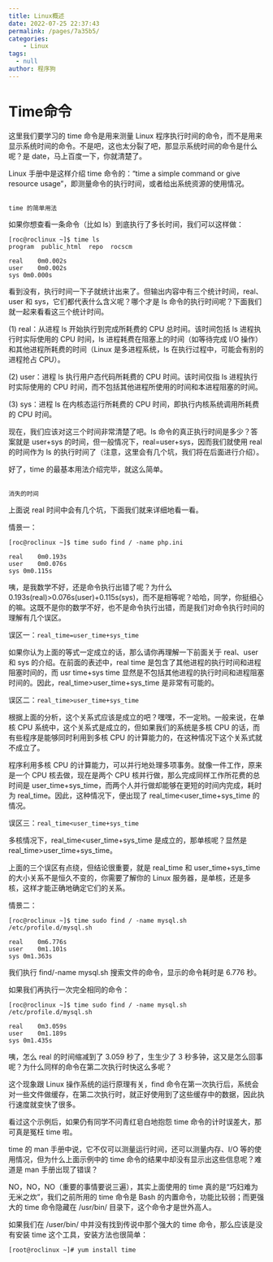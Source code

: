 ```yaml
---
title: Linux概述
date: 2022-07-25 22:37:43
permalink: /pages/7a35b5/
categories: 
	- Linux
tags: 
  - null
author: 程序狗
---
```

# Time命令


这里我们要学习的 time 命令是用来测量 Linux 程序执行时间的命令，而不是用来显示系统时间的命令。不是吧，这也太分裂了吧，那显示系统时间的命令是什么呢？是 date，马上百度一下，你就清楚了。

Linux 手册中是这样介绍 time 命令的：“time a simple command or give resource usage”，即测量命令的执行时间，或者给出系统资源的使用情况。

## 

	time 的简单用法

如果你想查看一条命令（比如 ls）到底执行了多长时间，我们可以这样做：

```
[roc@roclinux ~]$ time ls
program  public_html  repo  rocscm
 
real    0m0.002s
user    0m0.002s
sys 0m0.000s
```

看到没有，执行时间一下子就统计出来了。但输出内容中有三个统计时间，real、user 和 sys，它们都代表什么含义呢？哪个才是 ls 命令的执行时间呢？下面我们就一起来看看这三个统计时间。

(1) real：从进程 ls 开始执行到完成所耗费的 CPU 总时间。该时间包括 ls 进程执行时实际使用的 CPU 时间，ls 进程耗费在阻塞上的时间（如等待完成 I/O 操作）和其他进程所耗费的时间（Linux 是多进程系统，ls 在执行过程中，可能会有别的进程抢占 CPU）。

(2) user：进程 ls 执行用户态代码所耗费的 CPU 时间。该时间仅指 ls 进程执行时实际使用的 CPU 时间，而不包括其他进程所使用的时间和本进程阻塞的时间。

(3) sys：进程 ls 在内核态运行所耗费的 CPU 时间，即执行内核系统调用所耗费的 CPU 时间。

现在，我们应该对这三个时间非常清楚了吧。ls 命令的真正执行时间是多少？答案就是 user+sys 的时间，但一般情况下，real=user+sys，因而我们就使用 real 的时间作为 ls 的执行时间了（注意，这里会有几个坑，我们将在后面进行介绍）。

好了，time 的最基本用法介绍完毕，就这么简单。

## 

	消失的时间

上面说 real 时间中会有几个坑，下面我们就来详细地看一看。

情景一：

```
[roc@roclinux ~]$ time sudo find / -name php.ini
 
real    0m0.193s
user    0m0.076s
sys 0m0.115s
```

咦，是我数学不好，还是命令执行出错了呢？为什么 0.193s(real)>0.076s(user)+0.115s(sys)，而不是相等呢？哈哈，同学，你挺细心的嘛。这既不是你的数学不好，也不是命令执行出错，而是我们对命令执行时间的理解有几个误区。

误区一：`real_time=user_time+sys_time`

如果你认为上面的等式一定成立的话，那么请你再理解一下前面关于 real、user 和 sys 的介绍。在前面的表述中，real time 是包含了其他进程的执行时间和进程阻塞时间的，而 usr time+sys time 显然是不包括其他进程的执行时间和进程阻塞时间的。因此，real_time>user_time+sys_time 是非常有可能的。

误区二：`real_time>user_time+sys_time`

根据上面的分析，这个关系式应该是成立的吧？嘿嘿，不一定哟。一般来说，在单核 CPU 系统中，这个关系式是成立的，但如果我们的系统是多核 CPU 的话，而有些程序是能够同时利用到多核 CPU 的计算能力的，在这种情况下这个关系式就不成立了。

程序利用多核 CPU 的计算能力，可以并行地处理多项事务。就像一件工作，原来是一个 CPU 核去做，现在是两个 CPU 核并行做，那么完成同样工作所花费的总时间是 user_time+sys_time，而两个人并行做却能够在更短的时间内完成，耗时为 real_time。因此，这种情况下，便出现了 real_time<user_time+sys_time 的情况。

误区三：`real_time<user_time+sys_time`

多核情况下，real_time<user_time+sys_time 是成立的，那单核呢？显然是 real_time>user_time+sys_time。

上面的三个误区有点绕，但结论很重要，就是 real_time 和 user_time+sys_time 的大小关系不是恒久不变的，你需要了解你的 Linux 服务器，是单核，还是多核，这样才能正确地确定它们的关系。

情景二：

```
[roc@roclinux ~]$ time sudo find / -name mysql.sh
/etc/profile.d/mysql.sh
 
real    0m6.776s
user    0m1.101s
sys 0m1.363s
```

我们执行 find/-name mysql.sh 搜索文件的命令，显示的命令耗时是 6.776 秒。

如果我们再执行一次完全相同的命令：

```
[roc@roclinux ~]$ time sudo find / -name mysql.sh
/etc/profile.d/mysql.sh
 
real    0m3.059s
user    0m1.189s
sys 0m1.435s
```

咦，怎么 real 的时间缩减到了 3.059 秒了，生生少了 3 秒多钟，这又是怎么回事呢？为什么同样的命令在第二次执行时快这么多呢？

这个现象跟 Linux 操作系统的运行原理有关，find 命令在第一次执行后，系统会对一些文件做缓存，在第二次执行时，就正好使用到了这些缓存中的数据，因此执行速度就变快了很多。

看过这个示例后，如果仍有同学不问青红皂白地抱怨 time 命令的计时误差大，那可真是冤枉 time 啦。

time 的 man 手册中说，它不仅可以测量运行时间，还可以测量内存、I/O 等的使用情况，但为什么上面示例中的 time 命令的结果中却没有显示出这些信息呢？难道是 man 手册出现了错误？

NO，NO，NO（重要的事情要说三遍），其实上面使用的 time 真的是“巧妇难为无米之炊”，我们之前所用的 time 命令是 Bash 的内置命令，功能比较弱；而更强大的 time 命令隐藏在 /usr/bin/ 目录下，这个命令才是世外高人。

如果我们在 /user/bin/ 中并没有找到传说中那个强大的 time 命令，那么应该是没有安装 time 这个工具，安装方法也很简单：

```
[root@roclinux ~]# yum install time
```